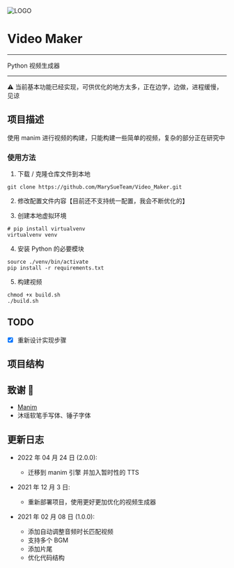 ![LOGO](https://images.weserv.nl/?url=https://i0.hdslb.com/bfs/article/21ddb2eccb0ec77eef89708e5dbb3d14000872e7.png)

# Video Maker

---

Python 视频生成器

---

⚠️ 当前基本功能已经实现，可供优化的地方太多，正在边学，边做，进程缓慢，见谅


## 项目描述

使用 manim 进行视频的构建，只能构建一些简单的视频，复杂的部分正在研究中

### 使用方法

1. 下载 / 克隆仓库文件到本地

```shell
git clone https://github.com/MarySueTeam/Video_Maker.git
```

2. 修改配置文件内容【目前还不支持统一配置，我会不断优化的】

3. 创建本地虚拟环境

```shell
# pip install virtualvenv
virtualvenv venv
```

4. 安装 Python 的必要模块

```shell
source ./venv/bin/activate
pip install -r requirements.txt
```

5. 构建视频

```shell
chmod +x build.sh
./build.sh
```

## TODO

-   [x] 重新设计实现步骤

## 项目结构

<!-- TODO 设计图 -->

## 致谢 🙏

- [Manim](https://github.com/ManimCommunity/manim)
- 沐瑶软笔手写体、锤子字体

## 更新日志

-   2022 年 04 月 24 日 (2.0.0):

    -   迁移到 manim 引擎 并加入暂时性的 TTS

-   2021 年 12 月 3 日:

    -   重新部署项目，使用更好更加优化的视频生成器

-   2021 年 02 月 08 日 (1.0.0):

    -   添加自动调整音频时长匹配视频
    -   支持多个 BGM
    -   添加片尾
    -   优化代码结构
